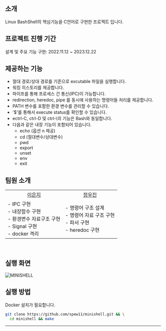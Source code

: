 ## 소개
Linux BashShell의 핵심기능을 C언어로 구현한 프로젝트 입니다.

## 프로젝트 진행 기간
설계 및 주요 기능 구현: 2022.11.12 ~ 2023.12.22

## 제공하는 기능
- 절대 경로/상대 경로를 기준으로 excutable 파일을 실행합니다.
- 워킹 히스토리를 제공합니다.
- 파이프를 통해 프로세스 간 통신(IPC)이 가능합니다.
- redirection, heredoc, pipe 를 동시에 사용하는 명령어들 처리를 제공합니다.
- PATH 변수를 포함한 환경 변수를 관리할 수 있습니다.
- '$'를 통해서 execute status를 확인할 수 있습니다.
- ectrl-C, ctrl-D 및 ctrl-\의 기능은 Bash와 동일합니다.
- 다음과 같은 내장 기능이 포함되어 있습니다.
    -  echo (옵션 n 제공)
    -  cd (절대변수/상대변수)
    -  pwd
    -  export
    -  unset
    -  env
    -  exit

## 팀원 소개

<section >
  <table>
      <tr>
          <td align=center><a href="https://github.com/spew11">이은지</a></td> 
          <td align=center><a href="https://github.com/izone00">정우진</a></td>
      </tr>
      <tr>
          <td>
            - IPC 구현 </br>
          - 내장함수 구현 </br>
          - 환경변수 자료구조 구현 </br>
          - Signal 구현 </br>
          - docker 격리 </br>
          </td>
          <td>
            - 명령어 구조 설계</br>
          - 명령어 자료 구조 구현 </br>
          - 파서 구현</br>
          - heredoc 구현</td>
      </tr>
      </tr>
  </table>
</section>
<br/>

<section>

## 실행 화면
![MINISHELL](https://github.com/spew11/minishell/assets/95565246/ce020cbc-7d1a-440d-82e7-aea5304a81f7)


## 실행 방법
Docker 설치가 필요합니다.
```bash
git clone https://github.com/spew11/minishell.git && \
  cd minishell && make
``` 
--------------------
